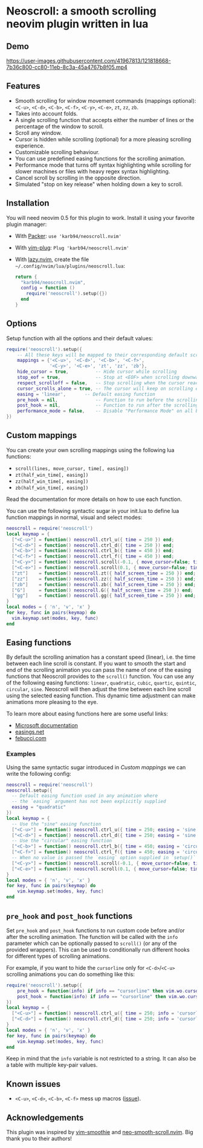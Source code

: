 # Neoscroll: a smooth scrolling neovim plugin written in lua

## Demo
https://user-images.githubusercontent.com/41967813/121818668-7b36c800-cc80-11eb-8c3a-45a4767b8f05.mp4


## Features
* Smooth scrolling for window movement commands (mappings optional): `<C-u>`, `<C-d>`, `<C-b>`, `<C-f>`, `<C-y>`, `<C-e>`, `zt`, `zz`, `zb`.
* Takes into account folds.
* A single scrolling function that accepts either the number of lines or the percentage of the window to scroll.
* Scroll any window.
* Cursor is hidden while scrolling (optional) for a more pleasing scrolling experience.
* Customizable scrolling behaviour.
* You can use predefined easing functions for the scrolling animation.
* Performance mode that turns off syntax highlighting while scrolling for slower machines or files with heavy regex syntax highlighting.
* Cancel scroll by scrolling in the opposite direction.
* Simulated "stop on key release" when holding down a key to scroll.


## Installation
You will need neovim 0.5 for this plugin to work. Install it using your favorite plugin manager:

- With [Packer](https://github.com/wbthomason/packer.nvim): `use 'karb94/neoscroll.nvim'`

- With [vim-plug](https://github.com/junegunn/vim-plug): `Plug 'karb94/neoscroll.nvim'`

- With [lazy.nvim](https://github.com/folke/lazy.nvim), create the file `~/.config/nvim/lua/plugins/neoscroll.lua`:
    ```lua
    return {
      "karb94/neoscroll.nvim",
      config = function ()
        require('neoscroll').setup({})
      end
    }
    ```


## Options
Setup function with all the options and their default values:
```lua
require('neoscroll').setup({
    -- All these keys will be mapped to their corresponding default scrolling animation
    mappings = {'<C-u>', '<C-d>', '<C-b>', '<C-f>',
                '<C-y>', '<C-e>', 'zt', 'zz', 'zb'},
    hide_cursor = true,          -- Hide cursor while scrolling
    stop_eof = true,             -- Stop at <EOF> when scrolling downwards
    respect_scrolloff = false,   -- Stop scrolling when the cursor reaches the scrolloff margin of the file
    cursor_scrolls_alone = true, -- The cursor will keep on scrolling even if the window cannot scroll further
    easing = 'linear',       -- Default easing function
    pre_hook = nil,              -- Function to run before the scrolling animation starts
    post_hook = nil,             -- Function to run after the scrolling animation ends
    performance_mode = false,    -- Disable "Performance Mode" on all buffers.
})
```


## Custom mappings
You can create your own scrolling mappings using the following lua functions:
* `scroll(lines, move_cursor, time[, easing])`
* `zt(half_win_time[, easing])`
* `zz(half_win_time[, easing])`
* `zb(half_win_time[, easing])`

Read the documentation for more details on how to use each function.

You can use the following syntactic sugar in your init.lua to define lua
function mappings in normal, visual and select modes:
```lua
neoscroll = require('neoscroll')
local keymap = {
  ["<C-u>"] = function() neoscroll.ctrl_u({ time = 250 }) end;
  ["<C-d>"] = function() neoscroll.ctrl_d({ time = 250 }) end;
  ["<C-b>"] = function() neoscroll.ctrl_b({ time = 450 }) end;
  ["<C-f>"] = function() neoscroll.ctrl_f({ time = 450 }) end;
  ["<C-y>"] = function() neoscroll.scroll(-0.1, { move_cursor=false; time = 100 }) end;
  ["<C-e>"] = function() neoscroll.scroll(0.1, { move_cursor=false; time = 100 }) end;
  ["zt"]    = function() neoscroll.zt({ half_screen_time = 250 }) end;
  ["zz"]    = function() neoscroll.zz({ half_screen_time = 250 }) end;
  ["zb"]    = function() neoscroll.zb({ half_screen_time = 250 }) end;
  ["G"]     = function() neoscroll.G({ half_screen_time = 250 }) end;
  ["gg"]    = function() neoscroll.gg({ half_screen_time = 250 }) end;
}
local modes = { 'n', 'v', 'x' }
for key, func in pairs(keymap) do
  vim.keymap.set(modes, key, func)
end
```


## Easing functions
By default the scrolling animation has a constant speed (linear), i.e. the time
between each line scroll is constant. If you want to smooth the start and
end of the scrolling animation you can pass the name of one of the easing
functions that Neoscroll provides to the `scroll()` function. You can use any
of the following easing functions: `linear`, `quadratic`, `cubic`, `quartic`,
`quintic`, `circular`, `sine`. Neoscroll will then adjust the time between each
line scroll using the selected easing function. This dynamic time adjustment
can make animations more pleasing to the eye.

To learn more about easing functions here are some useful links:
* [Microsoft documentation](https://docs.microsoft.com/en-us/dotnet/desktop/wpf/graphics-multimedia/easing-functions?view=netframeworkdesktop-4.8)
* [easings.net](https://easings.net/)
* [febucci.com](https://www.febucci.com/2018/08/easing-functions/)

### Examples
Using the same syntactic sugar introduced in _Custom mappings_ we can write the following config:
```lua
neoscroll = require('neoscroll')
neoscroll.setup({
  -- Default easing function used in any animation where
  -- the `easing` argument has not been explicitly supplied
  easing = "quadratic"
})
local keymap = {
  -- Use the "sine" easing function
  ["<C-u>"] = function() neoscroll.ctrl_u({ time = 250; easing = 'sine' }) end;
  ["<C-d>"] = function() neoscroll.ctrl_d({ time = 250; easing = 'sine' }) end;
  -- Use the "circular" easing function
  ["<C-b>"] = function() neoscroll.ctrl_b({ time = 450; easing = 'circular' }) end;
  ["<C-f>"] = function() neoscroll.ctrl_f({ time = 450; easing = 'circular' }) end;
  -- When no value is passed the `easing` option supplied in `setup()` is used
  ["<C-y>"] = function() neoscroll.scroll(-0.1, { move_cursor=false; time = 100 }) end;
  ["<C-e>"] = function() neoscroll.scroll(0.1, { move_cursor=false; time = 100 }) end;
}
local modes = { 'n', 'v', 'x' }
for key, func in pairs(keymap) do
    vim.keymap.set(modes, key, func)
end
```

## `pre_hook` and `post_hook` functions
Set `pre_hook` and `post_hook` functions to run custom code before and/or after
the scrolling animation. The function will be called with the `info` parameter
which can be optionally passed to `scroll()` (or any of the provided wrappers).
This can be used to conditionally run different hooks for different types of
scrolling animations.

For example, if you want to hide the `cursorline` only for `<C-d>`/`<C-u>`
scrolling animations you can do something like this:
```lua
require('neoscroll').setup({
    pre_hook = function(info) if info == "cursorline" then vim.wo.cursorline = false end end,
    post_hook = function(info) if info == "cursorline" then vim.wo.cursorline = true end end
})
local keymap = {
  ["<C-u>"] = function() neoscroll.ctrl_u({ time = 250; info = 'cursorline' }) end;
  ["<C-d>"] = function() neoscroll.ctrl_d({ time = 250; info = 'cursorline' }) end;
}
local modes = { 'n', 'v', 'x' }
for key, func in pairs(keymap) do
    vim.keymap.set(modes, key, func)
end
```
Keep in mind that the `info` variable is not restricted to a string. It can
also be a table with multiple key-pair values.


## Known issues
* `<C-u>`, `<C-d>`, `<C-b>`, `<C-f>` mess up macros
([issue](https://github.com/karb94/neoscroll.nvim/issues/9)).


## Acknowledgements
This plugin was inspired by
[vim-smoothie](https://github.com/psliwka/vim-smoothie) and
[neo-smooth-scroll.nvim](https://github.com/cossonleo/neo-smooth-scroll.nvim).
Big thank you to their authors!
